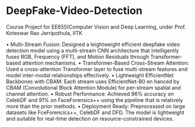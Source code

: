 # DeepFake-Video-Detection
Course Project for EE655(Computer Vision and Deep Learning, under Prof. Koteswar Rao Jerripothula, IITK
 
 • Multi-Stream Fusion: Designed a leightweight efficient deepfake video detection model using
 a multi-stream CNN architecture that intelligently fuses RGB, Frequency (FFT), and Motion
 Residuals through Transformer-based attention mechanisms.
 • Transformer-Based Cross-Stream Attention: Used a cross-attention Transformer layer to
 fuse multi-stream features and model inter-modal relationships effectively.
 • Lightweight EfficientNet Backbones with CBAM: Each stream uses EfficientNet-B0 en
hanced by CBAM (Convolutional Block Attention Module) for per-stream spatial and channel
 attention.
 • Robust Performance: Achieved 96% accuracy on CelebDF and 91% on FaceForensics++ using
 the pipeline that is relatively more than the prior methods.
 • Deployment Ready: Preprocessed on large datasets like FceForencics++, CelebDF and DFD.
 The model is lightweight and suitable for real-time detection on resource-constrained devices.
